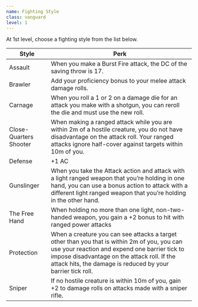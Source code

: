 ```yaml
---
name: Fighting Style
class: vanguard
level: 1
---
```

At 1st level, choose a fighting style from the list below.

Style | Perk
--- | ---
Assault | When you make a Burst Fire attack, the DC of the saving throw is 17.
Brawler | Add your proficiency bonus to your melee attack damage rolls.
Carnage | When you roll a 1 or 2 on a damage die for an attack you make with a shotgun, you can reroll the die and must use the new roll.
Close-Quarters Shooter | When making a ranged attack while you are within 2m of a hostile creature, you do not have disadvantage on the attack roll. Your ranged attacks ignore half-cover against targets within 10m of you.
Defense | +1 AC
Gunslinger | When you take the Attack action and attack with a light ranged weapon that you’re holding in one hand, you can use a bonus action to attack with a different light ranged weapon that you’re holding in the other hand.
The Free Hand | When holding no more than one light, non-two-handed weapon, you gain a +2 bonus to hit with ranged power attacks
Protection | When a creature you can see attacks a target other than you that is within 2m of you, you can use your reaction and expend one barrier tick to impose disadvantage on the attack roll. If the attack hits, the damage is reduced by your barrier tick roll.
Sniper | If no hostile creature is within 10m of you, gain +2 to damage rolls on attacks made with a sniper rifle.
